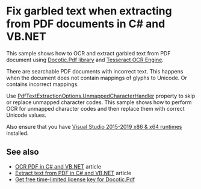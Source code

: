 # Fix garbled text when extracting from PDF documents in C# and VB.NET
This sample shows how to OCR and extract garbled text from PDF document using [Docotic.Pdf library](https://bitmiracle.com/pdf-library/) and [Tesseract OCR Engine](https://github.com/charlesw/tesseract).

There are searchable PDF documents with incorrect text. This happens when the document does not contain mappings of glyphs to Unicode. Or contains incorrect mappings.

Use [PdfTextExtractionOptions.UnmappedCharacterHandler](https://bitmiracle.com/pdf-library/help/pdftextextractionoptions.unmappedcharacterhandler.html)
property to skip or replace unmapped character codes. This sample shows how to perform OCR for unmapped character codes
and then replace them with correct Unicode values.

Also ensure that you have [Visual Studio 2015-2019 x86 & x64 runtimes](https://support.microsoft.com/en-us/help/2977003/the-latest-supported-visual-c-downloads) installed.

## See also
* [OCR PDF in C# and VB.NET](https://bitmiracle.com/blog/ocr-pdf-in-net) article
* [Extract text from PDF in C# and VB.NET](https://bitmiracle.com/blog/extract-text-from-pdf-in-net) article
* [Get free time-limited license key for Docotic.Pdf](https://bitmiracle.com/pdf-library/download-pdf-library.aspx)